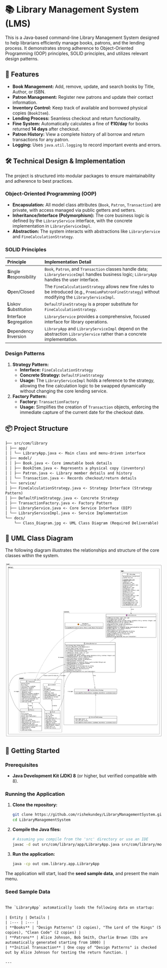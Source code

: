 # 📚 Library Management System (LMS)

This is a Java-based command-line Library Management System designed to help librarians efficiently manage books, patrons, and the lending process. It demonstrates strong adherence to Object-Oriented Programming (OOP) principles, SOLID principles, and utilizes relevant design patterns.

## 🌟 Features

* **Book Management:** Add, remove, update, and search books by Title, Author, or ISBN.
* **Patron Management:** Register new patrons and update their contact information.
* **Inventory Control:** Keep track of available and borrowed physical copies (`BookItem`).
* **Lending Process:** Seamless checkout and return functionality.
* **Fine System:** Automatically calculates a fine of **₹10/day** for books returned **14 days** after checkout.
* **Patron History:** View a complete history of all borrow and return transactions for any patron.
* **Logging:** Uses `java.util.logging` to record important events and errors.

## 🛠️ Technical Design & Implementation

The project is structured into modular packages to ensure maintainability and adherence to best practices.

### Object-Oriented Programming (OOP)

* **Encapsulation:** All model class attributes (`Book`, `Patron`, `Transaction`) are private, with access managed via public getters and setters.
* **Inheritance/Interface (Polymorphism):** The core business logic is defined by the `LibraryService` interface, with the concrete implementation in `LibraryServiceImpl`.
* **Abstraction:** The system interacts with abstractions like `LibraryService` and `FineCalculationStrategy`.

### SOLID Principles

| Principle | Implementation Detail |
| :--- | :--- |
| **S**ingle **R**esponsibility | `Book`, `Patron`, and `Transaction` classes handle data; `LibraryServiceImpl` handles business logic; `LibraryApp` handles the user interface. |
| **O**pen/Closed | The `FineCalculationStrategy` allows new fine rules to be introduced (e.g., `PremiumPatronFineStrategy`) without modifying the `LibraryServiceImpl`. |
| **L**iskov **S**ubstitution | `DefaultFineStrategy` is a proper substitute for `FineCalculationStrategy`. |
| **I**nterface **S**egregation | `LibraryService` provides a comprehensive, focused interface for library operations. |
| **D**ependency **I**nversion | `LibraryApp` and `LibraryServiceImpl` depend on the abstraction `LibraryService` rather than a concrete implementation. |

### Design Patterns

1.  **Strategy Pattern:**
    * **Interface:** `FineCalculationStrategy`
    * **Concrete Strategy:** `DefaultFineStrategy`
    * **Usage:** The `LibraryServiceImpl` holds a reference to the strategy, allowing the fine calculation logic to be swapped dynamically without changing the core lending service.
2.  **Factory Pattern:**
    * **Factory:** `TransactionFactory`
    * **Usage:** Simplifies the creation of `Transaction` objects, enforcing the immediate capture of the current date for the checkout date.

## 📦 Project Structure
```
├── src/com/library 
│ ├── app/ 
│ │ └── LibraryApp.java <- Main class and menu-driven interface 
│ ├── model/ 
│ │ ├── Book.java <- Core immutable book details 
│ │ ├── BookItem.java <- Represents a physical copy (inventory) 
│ │ ├── Patron.java <- Library member details and history 
│ │ └── Transaction.java <- Records checkout/return details 
│ └── service/ 
│ ├── FineCalculationStrategy.java <- Strategy Interface (Strategy Pattern) 
│ ├── DefaultFineStrategy.java <- Concrete Strategy 
│ ├── TransactionFactory.java <- Factory Pattern 
│ ├── LibraryService.java <- Core Service Interface (DIP) 
│ └── LibraryServiceImpl.java <- Service Implementation 
└── docs/ 
	└── Class_Diagram.jpg <- UML Class Diagram (Required Deliverable)	
```
	
## 📐 UML Class Diagram

The following diagram illustrates the relationships and structure of the core classes within the system.

![Class Diagram](docs/class-diagram.jpg)

## 🚀 Getting Started

### Prerequisites

* **Java Development Kit (JDK) 8** (or higher, but verified compatible with 8).

### Running the Application

1.  **Clone the repository:**
    ```bash
    git clone https://github.com/rishekundey/LibraryManagementSystem.git
    cd LibraryManagementSystem
    ```
2.  **Compile the Java files:**
    ```bash
    # Assuming you compile from the 'src' directory or use an IDE
    javac -d out src/com/library/app/LibraryApp.java src/com/library/model/*.java src/com/library/service/*.java
    ```
3.  **Run the application:**
    ```bash
    java -cp out com.library.app.LibraryApp
    ```

The application will start, load the **seed sample data**, and present the main menu.

### Seed Sample Data
```

The `LibraryApp` automatically loads the following data on startup:

| Entity | Details |
| :--- | :--- |
| **Books** | "Design Patterns" (3 copies), "The Lord of the Rings" (5 copies), "Clean Code" (2 copies) |
| **Patrons** | Alice Johnson, Bob Smith, Charlie Brown (IDs are automatically generated starting from 1000) |
| **Initial Transaction** | One copy of "Design Patterns" is checked out by Alice Johnson for testing the return function. |

---
```
